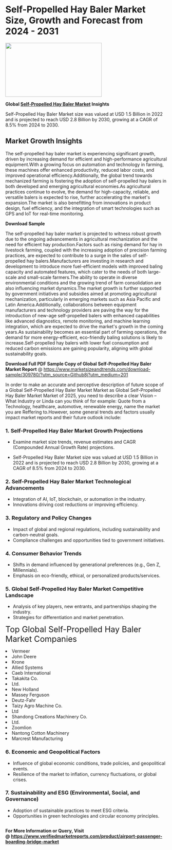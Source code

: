 <H1>Self-Propelled Hay Baler Market Size, Growth and Forecast from 2024 - 2031</H1><img class="aligncenter size-medium wp-image-584254" src="https://thirdeyenews.in/wp-content/uploads/2024/09/Global-Market-Research-300x168.jpeg" alt="" width="300" height="168" /><p><strong>Global&nbsp;<a href="https://www.marketsizeandtrends.com/download-sample/309780/?utm_source=Github8j?utm_medium=201">Self-Propelled Hay Baler Market</a> Insights</strong></p><p>Self-Propelled Hay Baler Market size was valued at USD 1.5 Billion in 2022 and is projected to reach USD 2.8 Billion by 2030, growing at a CAGR of 8.5% from 2024 to 2030.</p><p><h2>Market Growth Insights</h2> The self-propelled hay baler market is experiencing significant growth, driven by increasing demand for efficient and high-performance agricultural equipment.With a growing focus on automation and technology in farming, these machines offer enhanced productivity, reduced labor costs, and improved operational efficiency.Additionally, the global trend towards mechanized farming is fostering the adoption of self-propelled hay balers in both developed and emerging agricultural economies.As agricultural practices continue to evolve, the demand for high-capacity, reliable, and versatile balers is expected to rise, further accelerating the market's expansion.The market is also benefitting from innovations in product design, fuel efficiency, and the integration of smart technologies such as GPS and IoT for real-time monitoring.<p><strong>Download Sample</strong></p> <p>The self-propelled hay baler market is projected to witness robust growth due to the ongoing advancements in agricultural mechanization and the need for efficient hay production.Factors such as rising demand for hay in livestock farming, coupled with the increasing adoption of precision farming practices, are expected to contribute to a surge in the sales of self-propelled hay balers.Manufacturers are investing in research and development to introduce more fuel-efficient models with improved baling capacity and automated features, which cater to the needs of both large-scale and small-scale farmers.The ability to operate in diverse environmental conditions and the growing trend of farm consolidation are also influencing market dynamics.The market growth is further supported by government initiatives and subsidies aimed at promoting agricultural mechanization, particularly in emerging markets such as Asia Pacific and Latin America.Additionally, collaborations between equipment manufacturers and technology providers are paving the way for the introduction of new-age self-propelled balers with enhanced capabilities like advanced diagnostics, remote monitoring, and machine learning integration, which are expected to drive the market's growth in the coming years.As sustainability becomes an essential part of farming operations, the demand for more energy-efficient, eco-friendly baling solutions is likely to increase.Self-propelled hay balers with lower fuel consumption and reduced carbon emissions are gaining popularity, aligning with global sustainability goals.<p><span class=""><strong>Download Full PDF Sample Copy of Global Self-Propelled Hay Baler Market Report</strong> @ <a href="https://www.marketsizeandtrends.com/download-sample/309780/?utm_source=Github8j?utm_medium=201" target="_blank">https://www.marketsizeandtrends.com/download-sample/309780/?utm_source=Github8j?utm_medium=201</a></span></p><p>In order to make an accurate and perceptive description of future scope of a Global&nbsp;Self-Propelled Hay Baler Market Market as Global&nbsp;Self-Propelled Hay Baler Market Market of 2025, you need to describe a clear Vision &ndash; What Industry or Linda can you think of for example: Quote from a Technology, healthcare, automotive, renewable energy, name the market you are Reffering to.However, some general trends and factors usually impact market reports and their future outlook include:</p><h3>1.&nbsp;<strong>Self-Propelled Hay Baler Market Growth Projections</strong></h3><ul><li>Examine market size trends, revenue estimates and CAGR (Compounded Annual Growth Rate) projections.</li><li><p>Self-Propelled Hay Baler Market size was valued at USD 1.5 Billion in 2022 and is projected to reach USD 2.8 Billion by 2030, growing at a CAGR of 8.5% from 2024 to 2030.</p></li></ul><h3>2.&nbsp;<strong>Self-Propelled Hay Baler Market Technological Advancements</strong></h3><ul><li>Integration of AI, IoT, blockchain, or automation in the industry.</li><li>Innovations driving cost reductions or improving efficiency.</li></ul><h3>3.&nbsp;<strong>Regulatory and Policy Changes</strong></h3><ul><li>Impact of global and regional regulations, including sustainability and carbon-neutral goals.</li><li>Compliance challenges and opportunities tied to government initiatives.</li></ul><h3>4.&nbsp;<strong>Consumer Behavior Trends</strong></h3><ul><li>Shifts in demand influenced by generational preferences (e.g., Gen Z, Millennials).</li><li>Emphasis on eco-friendly, ethical, or personalized products/services.</li></ul><h3>5.&nbsp;<strong>Global Self-Propelled Hay Baler Market Competitive Landscape</strong></h3><ul><li>Analysis of key players, new entrants, and partnerships shaping the industry.</li><li>Strategies for differentiation and market penetration.</li></ul><p data-pm-slice="1 1 []"><span style="color: inherit; font-family: inherit; font-size: 25px;">Top Global Self-Propelled Hay Baler Market Companies</span></p><div class="" data-test-id=""><p><li>Vermeer</li><li> John Deere</li><li> Krone</li><li> Allied Systems</li><li> Caeb International</li><li> Takakita Co.</li><li> Ltd.</li><li> New Holland</li><li> Massey Ferguson</li><li> Deutz-Fahr</li><li> Taizy Agro Machine Co.</li><li> Ltd</li><li> Shandong Creations Machinery Co.</li><li> Ltd.</li><li> Zoomlion</li><li> Nantong Cotton Machinery</li><li> Marcrest Manufacturing</li></p></div><h3>6.&nbsp;<strong>Economic and Geopolitical Factors</strong></h3><ul><li>Influence of global economic conditions, trade policies, and geopolitical events.</li><li>Resilience of the market to inflation, currency fluctuations, or global crises.</li></ul><h3>7.&nbsp;<strong>Sustainability and ESG (Environmental, Social, and Governance)</strong></h3><ul><li>Adoption of sustainable practices to meet ESG criteria.</li><li>Opportunities in green technologies and circular economy principles.</li></ul><h2><strong style="font-size: 14px;">For More Information or Query, Visit @&nbsp;</strong><a style="background-color: #ffffff; font-size: 14px;" href="https://www.marketsizeandtrends.com/report/self-propelled-hay-baler-market/" target="_blank">https://www.verifiedmarketreports.com/product/airport-passenger-boarding-bridge-market</a></h2>